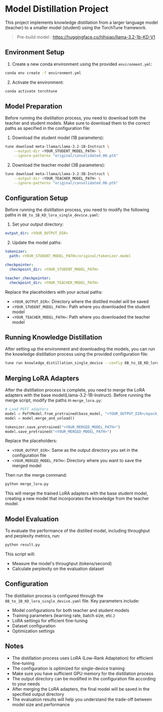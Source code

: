 # Model Distillation Project

This project implements knowledge distillation from a larger language model (teacher) to a smaller model (student) using the TorchTune framework.

> Pre-build model : <https://huggingface.co/hlhsiao/llama-3.2-1b-KD-V1>

## Environment Setup

1. Create a new conda environment using the provided `environment.yml`:

```bash
conda env create -f environment.yml
```

2. Activate the environment:

```bash
conda activate torchtune
```

## Model Preparation

Before running the distillation process, you need to download both the teacher and student models. Make sure to download them to the correct paths as specified in the configuration file:

1. Download the student model (1B parameters):

```bash
tune download meta-llama/Llama-3.2-1B-Instruct \
    --output-dir <YOUR_STUDENT_MODEL_PATH> \
    --ignore-patterns "original/consolidated.00.pth"
```

2. Download the teacher model (3B parameters):

```bash
tune download meta-llama/Llama-3.2-3B-Instruct \
    --output-dir <YOUR_TEACHER_MODEL_PATH> \
    --ignore-patterns "original/consolidated.00.pth"
```

## Configuration Setup

Before running the distillation process, you need to modify the following paths in `8B_to_1B_KD_lora_single_device.yaml`:

1. Set your output directory:

```yaml
output_dir: <YOUR_OUTPUT_DIR>
```

2. Update the model paths:

```yaml
tokenizer:
  path: <YOUR_STUDENT_MODEL_PATH>/original/tokenizer.model

checkpointer:
  checkpoint_dir: <YOUR_STUDENT_MODEL_PATH>

teacher_checkpointer:
  checkpoint_dir: <YOUR_TEACHER_MODEL_PATH>
```

Replace the placeholders with your actual paths:

- `<YOUR_OUTPUT_DIR>`: Directory where the distilled model will be saved
- `<YOUR_STUDENT_MODEL_PATH>`: Path where you downloaded the student model
- `<YOUR_TEACHER_MODEL_PATH>`: Path where you downloaded the teacher model

## Running Knowledge Distillation

After setting up the environment and downloading the models, you can run the knowledge distillation process using the provided configuration file:

```bash
tune run knowledge_distillation_single_device --config 8B_to_1B_KD_lora_single_device.yaml
```

## Merging LoRA Adapters

After the distillation process is complete, you need to merge the LoRA adapters with the base model(Llama-3.2-1B-Instruct). Before running the merge script, modify the paths in `merge_lora.py`:

```python
# Load PEFT adapters
model = PeftModel.from_pretrained(base_model, "<YOUR_OUTPUT_DIR>/epoch_0")
model = model.merge_and_unload()

tokenizer.save_pretrained("<YOUR_MERGED_MODEL_PATH>")
model.save_pretrained("<YOUR_MERGED_MODEL_PATH>")
```

Replace the placeholders:

- `<YOUR_OUTPUT_DIR>`: Same as the output directory you set in the configuration file
- `<YOUR_MERGED_MODEL_PATH>`: Directory where you want to save the merged model

Then run the merge command:

```bash
python merge_lora.py
```

This will merge the trained LoRA adapters with the base student model, creating a new model that incorporates the knowledge from the teacher model.

## Model Evaluation

To evaluate the performance of the distilled model, including throughput and perplexity metrics, run:

```bash
python result.py
```

This script will:

- Measure the model's throughput (tokens/second)
- Calculate perplexity on the evaluation dataset

## Configuration

The distillation process is configured through the `8B_to_1B_KD_lora_single_device.yaml` file. Key parameters include:

- Model configurations for both teacher and student models
- Training parameters (learning rate, batch size, etc.)
- LoRA settings for efficient fine-tuning
- Dataset configuration
- Optimization settings

## Notes

- The distillation process uses LoRA (Low-Rank Adaptation) for efficient fine-tuning
- The configuration is optimized for single-device training
- Make sure you have sufficient GPU memory for the distillation process
- The output directory can be modified in the configuration file according to your needs
- After merging the LoRA adapters, the final model will be saved in the specified output directory
- The evaluation results will help you understand the trade-off between model size and performance

